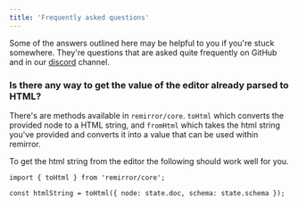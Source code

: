 ```yaml
---
title: 'Frequently asked questions'
---
```


Some of the answers outlined here may be helpful to you if you're stuck somewhere. They're questions that are asked quite frequently on GitHub and in our [discord](https://remirror.io/chat) channel.

### Is there any way to get the value of the editor already parsed to HTML?

There's are methods available in `remirror/core`. `toHtml` which converts the provided node to a HTML string, and `fromHtml` which takes the html string you've provided and converts it into a value that can be used within remirror.

To get the html string from the editor the following should work well for you.

```tsx
import { toHtml } from 'remirror/core';

const htmlString = toHtml({ node: state.doc, schema: state.schema });
```
